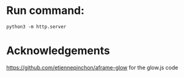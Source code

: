 # Run command:

`python3 -m http.server`

# Acknowledgements

https://github.com/etiennepinchon/aframe-glow for the glow.js code